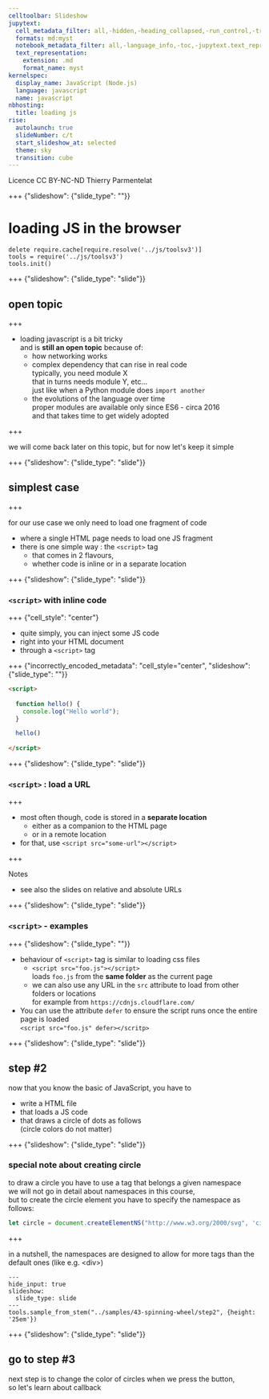 ```yaml
---
celltoolbar: Slideshow
jupytext:
  cell_metadata_filter: all,-hidden,-heading_collapsed,-run_control,-trusted
  formats: md:myst
  notebook_metadata_filter: all,-language_info,-toc,-jupytext.text_representation.jupytext_version,-jupytext.text_representation.format_version
  text_representation:
    extension: .md
    format_name: myst
kernelspec:
  display_name: JavaScript (Node.js)
  language: javascript
  name: javascript
nbhosting:
  title: loading js
rise:
  autolaunch: true
  slideNumber: c/t
  start_slideshow_at: selected
  theme: sky
  transition: cube
---
```


<div class="licence">
<span>Licence CC BY-NC-ND</span>
<span>Thierry Parmentelat</span>
</div>

+++ {"slideshow": {"slide_type": ""}}

# loading JS in the browser

```{code-cell}
delete require.cache[require.resolve('../js/toolsv3')]
tools = require('../js/toolsv3')
tools.init()
```

+++ {"slideshow": {"slide_type": "slide"}}

## open topic

+++

* loading javascript is a bit tricky  
and is **still an open topic** because of: 
  * how networking works
  * complex dependency that can rise in real code  
    typically, you need module X  
    that in turns needs module Y, etc…  
    just like when a Python module does `import another`
  * the evolutions of the language over time  
    proper modules are available only since ES6 - circa 2016  
    and that takes time to get widely adopted

+++

<div class="rise-footnote">

we will come back later on this topic, but for now let's keep it simple
    
</div>    

+++ {"slideshow": {"slide_type": "slide"}}

## simplest case

+++

for our use case we only need to load one fragment of code

* where a single HTML page needs to load one JS fragment
* there is one simple way : the `<script>` tag
  * that comes in 2 flavours,
  * whether code is inline or in a separate location

+++ {"slideshow": {"slide_type": "slide"}}

### `<script>` with inline code

+++ {"cell_style": "center"}

* quite simply, you can inject some JS code 
* right into your HTML document 
* through a `<script>` tag

+++ {"incorrectly_encoded_metadata": "cell_style=\"center", "slideshow": {"slide_type": ""}}

```html
<script>
    
  function hello() {
    console.log("Hello world");
  }

  hello()
    
</script>
```

+++ {"slideshow": {"slide_type": "slide"}}

### `<script>` : load a URL

+++

* most often though, code is stored in a **separate location**
  * either as a companion to the HTML page
  * or in a remote location
* for that, use `<script src="some-url"></script>`

+++

<div class="rise-footnote">
  
Notes
    
* see also the slides on relative and absolute URLs
    
</div>

+++ {"slideshow": {"slide_type": "slide"}}

### `<script>` - examples

+++ {"slideshow": {"slide_type": ""}}

* behaviour of `<script>` tag is similar to loading css files  
  * `<script src="foo.js"></script>`  
    loads `foo.js` from the **same folder** as the current page
  * we can also use any URL in the `src` attribute to load from other folders or locations  
    for example from `https://cdnjs.cloudflare.com/`
* You can use the attribute `defer` to ensure the script runs once the entire page is loaded  
  `<script src="foo.js" defer></scritp>`

+++ {"slideshow": {"slide_type": "slide"}}

## step #2

now that you know the basic of JavaScript, you have to
* write a HTML file
* that loads a JS code
* that draws a circle of dots as follows  
  (circle colors do not matter)

+++ {"slideshow": {"slide_type": "slide"}}

### special note about creating circle

to draw a circle you have to use a tag that belongs a given namespace  
we will not go in detail about namespaces in this course,  
but to create the circle element you have to specify the namespace as follows:

```javascript
let circle = document.createElementNS("http://www.w3.org/2000/svg", 'circle');
```

+++

<div class="rise-footnote">

in a nutshell, the namespaces are designed to allow for more tags 
than the default ones (like e.g. &lt;div&gt;)

</div>

```{code-cell}
---
hide_input: true
slideshow:
  slide_type: slide
---
tools.sample_from_stem("../samples/43-spinning-wheel/step2", {height: '25em'})
```

+++ {"slideshow": {"slide_type": "slide"}}

## go to step #3

next step is to change the color of circles when we press the button,  
so let's learn about callback

